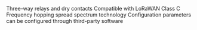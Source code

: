 Three-way relays and dry contacts
Compatible with LoRaWAN Class C
Frequency hopping spread spectrum technology
Configuration parameters can be configured through third-party software
